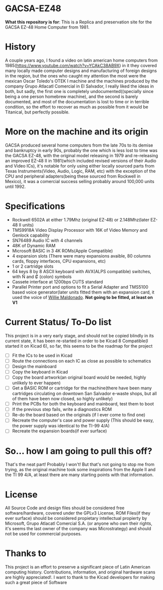 # GACSA-EZ48
**What this repository is for**: This is a Replica and preservation site for the GACSA EZ-48 Home Computer from 1981.

# History

A couple years ago, I found a video on latin american home computers from 1985(https://www.youtube.com/watch?v=YCAkC38AB9X) in it they covered many locally made computer designs and manufacturing of foreign designs in the region, but the ones who caught my attention the most were the mexican Oscar Toledo's OTEK I machine and the machines produced by the company Grupo Atlacatl Comercial in El Salvador, I really liked the ideas in both, but sadly, the first one is completely undocumented((specially since being a one person homebrew machine), and the second is barely documented, and most of the documentation is lost to time or in terrible condition, so the effort to recover as much as possible from it would be Titanical, but perfectly possible.

# More on the machine and its origin
GACSA produced several home computers from the late 70s to its demise and bankruptcy in early 90s, probably the one which is less lost to time was the GACSA EZ-48, with the original model releasing in 1979 and re-releasing an improved EZ-48 II in 1981(which included revised versions of their Audio and Video ICs), it's notable for only using either locally sourced parts from Texas Instruments(Video, Audio, Logic, RAM, etc) with the exception of the CPU and peripheral adapters(being these sourced from Rockwell in Mexico), it was a comercial success selling probably around 100,000 units until 1992.

# Specifications
* Rockwell 6502A at either 1.79Mhz (original EZ-48) or 2.148Mhz(later EZ-48 II units)
* TMS9918A Video Display Processor with 16K of Video Memory and Genlock capability
* SN76489 Audio IC with 4 channels
* 48K of Dynamic RAM
* Microsoft BASIC in 3 4K ROMs(Apple Compatible) 
* 4 expansion slots (There were many expansions avaible, 80 columns cards, floppy interfaces, CPU expansions, etc)
* 1 or 2 cartridge slots
* 64 keys 8 by 8 ASCII keyboard with AVX(ALPS compatible) switches, with Ñ and ₡ (colon) symbols
* Cassete interface at 1200bps CUTS standard
* Parallel Printer port and options to fit a Serial Adapter and TMS5100 based voice generator(later units fitted them with an expansion card, it used the voice of [Willie Maldonado]([https://www.genome.gov/](https://en.wikipedia.org/wiki/Willie_Maldonado)). **Not going to be fitted, at least on V1**

# Current Status/ To-Do list

This project is in a very early stage, and should not be copied blindly in its current state, it has been re-started in order to be Kicad 8 Compatible(I started it on Kicad 6), so far, this seems to be the roadmap for the project

- [ ] Fit the ICs to be used in Kicad
- [ ] Route the connections on each IC as close as possible to schematics
- [ ] Design the mainboard
- [ ] Copy the keyboard in Kicad
- [ ] Copy the board artwork(an original board would be needed, highly unlikely to ever happen)
- [ ] Get a BASIC ROM or cartridge for the machine(there have been many cartridges circulating on downtown San Salvador e-waste shops, but all of them have been now closed, so highly unlikely)
- [ ] Print the PCBs for both the keyboard and mainboard, test them to boot 
- [ ] If the previous step fails, write a diagnostics ROM
- [ ] Re-do the board based on the originals (if I ever come to find one)
- [ ] Recreate the computer's case and power supply (This should be easy, the power supply was identical to the TI-99 4/A)
- [ ] Recreate the expansion boards(if ever surface)

# So... how I am going to pull this off?

That's the neat part! Probably I won't! But that's not going to stop me from trying, as the original machine took some inspirations from the Apple II and the TI 99 4/A, at least there are many starting points with that information.

# License

All Source Code and design files should be considered free software/hardware, covered under the GPLv3 License, ROM Files(if they ever surface) should be considered propietary intellectual propierty by Microsoft, Grupo Atlacatl Comercial S.A. (or anyone who own their rights, it's seems the last owner of the company was Microstrategy) and should not be used for commercial purposes.

# Thanks to

This project is an effort to preserve a significant piece of Latin American computing history. Contributions, information, and original hardware scans are highly appreciated!. I want to thank to the Kicad developers for making such a great piece of Software
